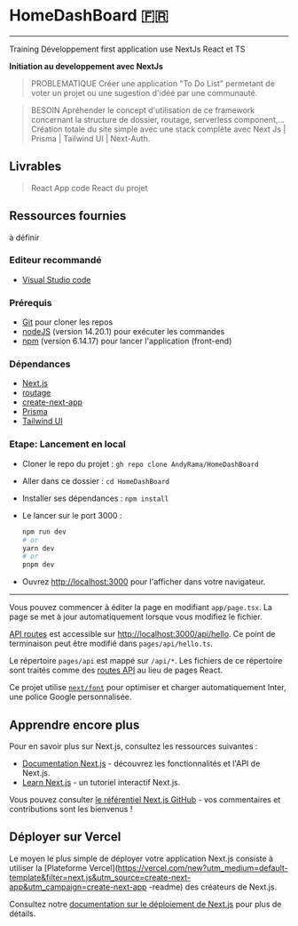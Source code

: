 # HomeDashBoard 🇫🇷


------------------------------------------------

Training Développement first application use NextJs React et TS

**Initiation au developpement avec NextJs**

> PROBLEMATIQUE
Créer une application "To Do List" permetant de voter un projet ou une sugestion d'idéé par une communauté.

> BESOIN
Apréhender le concept d'utilisation de ce framework concernant la structure de dossier, routage, serverless component,...
Création totale du site simple avec une stack complète avec Next Js | Prisma | Tailwind UI | Next-Auth.

## Livrables

> React App
> code React du projet

## Ressources fournies

à définir

### Editeur recommandé

* [Visual Studio code](https://code.visualstudio.com/)

### Prérequis

* [Git](https://git-scm.com/) pour cloner les repos
* [nodeJS](https://nodejs.org/fr/) (version 14.20.1) pour exécuter les commandes
* [npm](https://www.npmjs.com/) (version 6.14.17) pour lancer l'application (front-end)

### Dépendances
* [Next.js](https://nextjs.org/) 
* [routage](https://nextjs.org/blog/next-13-4)
* [create-next-app](https://github.com/vercel/next.js/tree/canary/packages/create-next-app)
* [Prisma](https://nextjs.org/) 
* [Tailwind UI](https://tailwindui.com/)

### Etape: Lancement en local

- Cloner le repo du projet : `gh repo clone AndyRama/HomeDashBoard`
- Aller dans ce dossier : `cd HomeDashBoard `
- Installer ses dépendances : `npm install`
- Le lancer sur le port 3000 : 

  ```bash
  npm run dev
  # or
  yarn dev
  # or
  pnpm dev
  ```

- Ouvrez [http://localhost:3000](http://localhost:3000) pour l'afficher dans votre navigateur.

---------------------------

Vous pouvez commencer à éditer la page en modifiant `app/page.tsx`. La page se met à jour automatiquement lorsque vous modifiez le fichier.

[API routes](https://nextjs.org/docs/api-routes/introduction) est accessible sur [http://localhost:3000/api/hello](http://localhost:3000/api/hello ). Ce point de terminaison peut être modifié dans `pages/api/hello.ts`.

Le répertoire `pages/api` est mappé sur `/api/*`. Les fichiers de ce répertoire sont traités comme des [routes API](https://nextjs.org/docs/api-routes/introduction) au lieu de pages React.

Ce projet utilise [`next/font`](https://nextjs.org/docs/basic-features/font-optimization) pour optimiser et charger automatiquement Inter, une police Google personnalisée.

## Apprendre encore plus

Pour en savoir plus sur Next.js, consultez les ressources suivantes :

- [Documentation Next.js](https://nextjs.org/docs) - découvrez les fonctionnalités et l'API de Next.js.
- [Learn Next.js](https://nextjs.org/learn) - un tutoriel interactif Next.js.

Vous pouvez consulter [le référentiel Next.js GitHub](https://github.com/vercel/next.js/) - vos commentaires et contributions sont les bienvenus !

## Déployer sur Vercel

Le moyen le plus simple de déployer votre application Next.js consiste à utiliser la [Plateforme Vercel](https://vercel.com/new?utm_medium=default-template&filter=next.js&utm_source=create-next-app&utm_campaign=create-next-app -readme) des créateurs de Next.js.

Consultez notre [documentation sur le déploiement de Next.js](https://nextjs.org/docs/deployment) pour plus de détails.